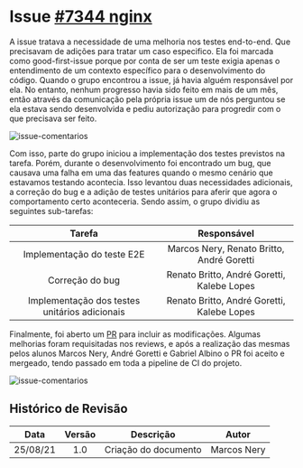 # Issue [#7344 nginx](https://github.com/kubernetes/ingress-nginx/issues/7344)

A issue tratava a necessidade de uma melhoria nos testes end-to-end. Que precisavam de adições para tratar um caso especifico. Ela foi marcada como good-first-issue porque por conta de ser um teste exigia apenas o entendimento de um contexto específico para o desenvolvimento do código.
Quando o grupo encontrou a issue, já havia alguém responsável por ela. No entanto, nenhum progresso havia sido feito em mais de um mês, então através da comunicação pela própria issue um de nós perguntou se ela estava sendo desenvolvida e pediu autorização para progredir com o que precisava ser feito.

![issue-comentarios](https://gces-kubernetes.github.io/Wiki/assets/sprint2/issue7344-1.png)

Com isso, parte do grupo iniciou a implementação dos testes previstos na tarefa. Porém, durante o desenvolvimento foi encontrado um bug, que causava uma falha em uma das features quando o mesmo cenário que estavamos testando acontecia. Isso levantou duas necessidades adicionais, a correção do bug e a adição de testes unitários para aferir que agora o comportamento certo aconteceria. 
Sendo assim, o grupo dividiu as seguintes sub-tarefas:

|Tarefa|Responsável|
|:--:|:--:|
|Implementação do teste E2E |Marcos Nery, Renato Britto, André Goretti|
|Correção do bug|Renato Britto, André Goretti, Kalebe Lopes|
|Implementação dos testes unitários adicionais|Renato Britto, André Goretti, Kalebe Lopes|

Finalmente, foi aberto um [PR](https://github.com/kubernetes/ingress-nginx/issues/7344) para incluir as modificações. Algumas melhorias foram requisitadas nos reviews, e após a realização das mesmas pelos alunos Marcos Nery, André Goretti e Gabriel Albino o PR foi aceito e mergeado, tendo passado em toda a pipeline de CI do projeto. 

![issue-comentarios](https://gces-kubernetes.github.io/Wiki/assets/sprint2/issue7344-2.png)


## Histórico de Revisão
|Data|Versão|Descrição|Autor|
|:--:|:--:|:--:|:--:|
|25/08/21|1.0|Criação do documento|Marcos Nery|
